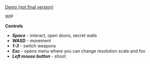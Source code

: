 [Demo (not final version)](https://starenn.github.io/wolfenstein-3d/public/)

WIP

**Controls**

- **_Space_** - interact, open doors, secret walls
- **_WASD_** - movement
- **_1-3_** - switch weapons
- **_Esc_** - opens menu where you can change resolution scale and fov
- **_Left mouse button_** - shoot
